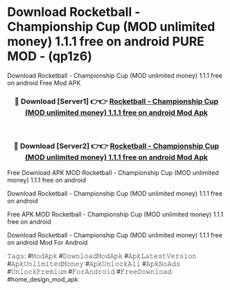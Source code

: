 # Download Rocketball - Championship Cup (MOD unlimited money) 1.1.1 free on android PURE MOD - (qp1z6)
Download Rocketball - Championship Cup (MOD unlimited money) 1.1.1 free on android Free Mod APK

<div align="center">
<h3>🔴 Download [Server1] 👉👉 <a href="https://apk-comot.site?title=Rocketball_-_Championship_Cup_(MOD_unlimited_money)_1.1.1_free_on_android">Rocketball - Championship Cup (MOD unlimited money) 1.1.1 free on android Mod Apk</a></h3><br>

<h3>🔴 Download [Server2] 👉👉 <a href="https://apk-comot.site?title=Rocketball_-_Championship_Cup_(MOD_unlimited_money)_1.1.1_free_on_android">Rocketball - Championship Cup (MOD unlimited money) 1.1.1 free on android Mod Apk</a></h3>
</div>


Free Download APK MOD Rocketball - Championship Cup (MOD unlimited money) 1.1.1 free on android

Download Rocketball - Championship Cup (MOD unlimited money) 1.1.1 free on android 

Free APK MOD Rocketball - Championship Cup (MOD unlimited money) 1.1.1 free on android 

Download Rocketball - Championship Cup (MOD unlimited money) 1.1.1 free on android Mod For Android

𝚃𝚊𝚐𝚜: #𝙼𝚘𝚍𝙰𝚙𝚔 #𝙳𝚘𝚠𝚗𝚕𝚘𝚊𝚍𝙼𝚘𝚍𝙰𝚙𝚔 #𝙰𝚙𝚔𝙻𝚊𝚝𝚎𝚜𝚝𝚅𝚎𝚛𝚜𝚒𝚘𝚗 #𝙰𝚙𝚔𝚄𝚗𝚕𝚒𝚖𝚒𝚝𝚎𝚍𝙼𝚘𝚗𝚎𝚢 #𝙰𝚙𝚔𝚄𝚗𝚕𝚘𝚌𝚔𝙰𝚕𝚕 #𝙰𝚙𝚔𝙽𝚘𝙰𝚍𝚜 #𝚄𝚗𝚕𝚘𝚌𝚔𝙿𝚛𝚎𝚖𝚒𝚞𝚖 #𝙵𝚘𝚛𝙰𝚗𝚍𝚛𝚘𝚒𝚍 #𝙵𝚛𝚎𝚎𝙳𝚘𝚠𝚗𝚕𝚘𝚊𝚍 #home_design_mod_apk